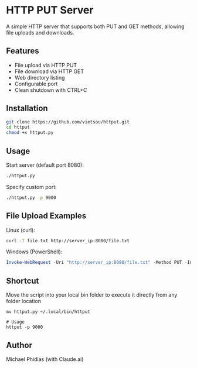 # HTTP PUT Server

A simple HTTP server that supports both PUT and GET methods, allowing file uploads and downloads.

## Features

- File upload via HTTP PUT
- File download via HTTP GET
- Web directory listing
- Configurable port
- Clean shutdown with CTRL+C

## Installation

```bash
git clone https://github.com/vietsou/httput.git
cd httput
chmod +x httput.py
```

## Usage

Start server (default port 8080):
```bash
./httput.py
```

Specify custom port:
```bash
./httput.py -p 9000
```

## File Upload Examples

Linux (curl):
```bash
curl -T file.txt http://server_ip:8080/file.txt
```

Windows (PowerShell):
```powershell
Invoke-WebRequest -Uri "http://server_ip:8080/file.txt" -Method PUT -InFile file.txt
```

## Shortcut
Move the script into your local bin folder to execute it directly from any folder location
```
mv httput.py ~/.local/bin/httput

# Usage
httput -p 9000
```

## Author

Michael Phidias (with Claude.ai)
